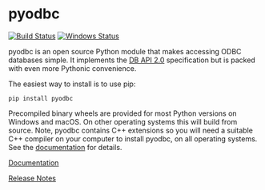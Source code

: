 # pyodbc

[![Build Status](https://travis-ci.org/mkleehammer/pyodbc.svg?branch=master)](https://travis-ci.org/mkleehammer/pyodbc)
[![Windows Status](https://ci.appveyor.com/api/projects/status/github/mkleehammer/pyodbc?branch=master&svg=true)](https://ci.appveyor.com/project/mkleehammer/pyodbc)

pyodbc is an open source Python module that makes accessing ODBC databases simple.  It
implements the [DB API 2.0](https://www.python.org/dev/peps/pep-0249) specification but is
packed with even more Pythonic convenience.

The easiest way to install is to use pip:

    pip install pyodbc

Precompiled binary wheels are provided for most Python versions on Windows and macOS.  On other
operating systems this will build from source.  Note, pyodbc contains C++ extensions so you will
need a suitable C++ compiler on your computer to install pyodbc, on all operating systems.  See
the [documentation](https://github.com/mkleehammer/pyodbc/wiki/Install) for details.

[Documentation](https://github.com/mkleehammer/pyodbc/wiki)

[Release Notes](https://github.com/mkleehammer/pyodbc/releases)
